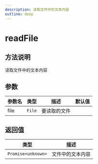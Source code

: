 ```yaml
---
description: 读取文件中的文本内容
outline: deep
---
```


# readFile

## 方法说明

读取文件中的文本内容

## 参数

| 参数名 | 类型 | 描述 | 默认值 |
| --- | --- | --- | --- |
| file | `File` | 要读取的文件 |  |

## 返回值

| 类型 | 描述 |
| --- | --- |
| `Promise<unknown>` | 文件中的文本内容 |
